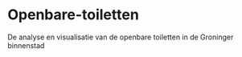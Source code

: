 # Openbare-toiletten
De analyse en visualisatie van de openbare toiletten in de Groninger binnenstad
